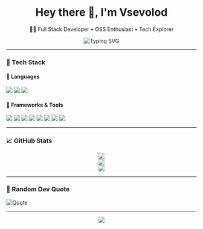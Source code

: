 <h1 align="center">Hey there 👋, I'm Vsevolod</h1>
<p align="center">🧑‍💻 Full Stack Developer • OSS Enthusiast • Tech Explorer</p>

<p align="center">
  <img src="https://readme-typing-svg.herokuapp.com?font=Fira+Code&duration=3000&pause=500&color=00F7FF&center=true&vCenter=true&width=435&lines=Crafting+clean+code+daily...;Linux+lover+%7C+Backend+enthusiast;Always+learning+%F0%9F%93%9A;Dev+life+%E2%9C%A8" alt="Typing SVG" />
</p>

---

### 🔧 Tech Stack

#### 👾 Languages
<p>
  <img src="https://img.shields.io/badge/PHP-777BB4?style=for-the-badge&logo=php&logoColor=white"/>
  <img src="https://img.shields.io/badge/Python-3776AB?style=for-the-badge&logo=python&logoColor=white"/>
  <img src="https://img.shields.io/badge/JavaScript-F7DF1E?style=for-the-badge&logo=javascript&logoColor=black"/>
</p>

#### 🔨 Frameworks & Tools
<p>
  <img src="https://img.shields.io/badge/Laravel-F9322C?style=for-the-badge&logo=laravel&logoColor=white"/>
  <img src="https://img.shields.io/badge/Django-092E20?style=for-the-badge&logo=django&logoColor=white"/>
  <img src="https://img.shields.io/badge/FastAPI-005571?style=for-the-badge&logo=fastapi&logoColor=white"/>
  <img src="https://img.shields.io/badge/MySQL-4479A1?style=for-the-badge&logo=mysql&logoColor=white"/>
  <img src="https://img.shields.io/badge/REST-API-black?style=for-the-badge&logo=api&logoColor=white"/>
  <img src="https://img.shields.io/badge/Composer-885630?style=for-the-badge&logo=composer&logoColor=white"/>
  <img src="https://img.shields.io/badge/Docker-2496ED?style=for-the-badge&logo=docker&logoColor=white"/>
  <img src="https://img.shields.io/badge/Ubuntu-E95420?style=for-the-badge&logo=ubuntu&logoColor=white"/>
</p>

---

### 📈 GitHub Stats

<p align="center">
  <img src="https://github-readme-stats.vercel.app/api?username=VsevolodKrasovskyi&show_icons=true&theme=tokyonight&hide_border=true" />
  <br/>
  <img src="https://github-readme-streak-stats.herokuapp.com/?user=VsevolodKrasovskyi&theme=tokyonight&hide_border=true"/>
  <br/>
  <img src="https://github-readme-stats.vercel.app/api/top-langs/?username=VsevolodKrasovskyi&layout=compact&theme=tokyonight&hide_border=true"/>
</p>

---

### 🧠 Random Dev Quote

![Quote](https://quotes-github-readme.vercel.app/api?type=horizontal&theme=dark)

---

<p align="center">
  <img src="https://capsule-render.vercel.app/api?type=waving&color=gradient&height=100&section=footer"/>
</p>
